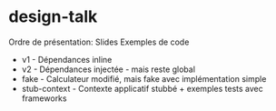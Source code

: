 design-talk
===========
Ordre de présentation:
Slides
Exemples de code
- v1 - Dépendances inline
- v2 - Dépendances injectée - mais reste global
- fake - Calculateur modifié, mais fake avec implémentation simple
- stub-context - Contexte applicatif stubbé + exemples tests avec frameworks
